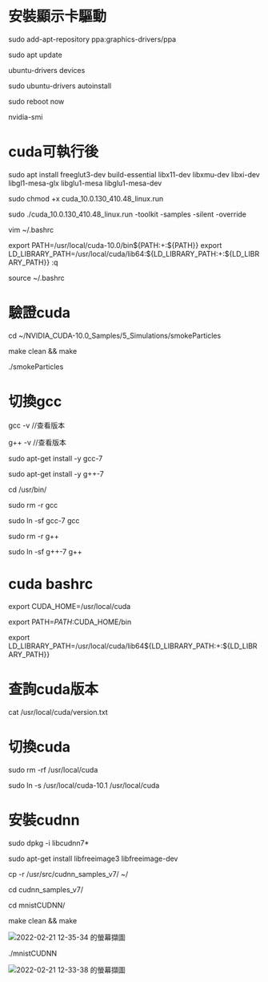 # 安裝顯示卡驅動

sudo add-apt-repository ppa:graphics-drivers/ppa

sudo apt update

ubuntu-drivers devices

sudo ubuntu-drivers autoinstall

sudo reboot now

nvidia-smi


# cuda可執行後

sudo apt install freeglut3-dev build-essential libx11-dev libxmu-dev libxi-dev libgl1-mesa-glx libglu1-mesa libglu1-mesa-dev

sudo chmod +x cuda_10.0.130_410.48_linux.run

sudo ./cuda_10.0.130_410.48_linux.run -toolkit -samples -silent -override

vim ~/.bashrc

export PATH=/usr/local/cuda-10.0/bin${PATH:+:${PATH}}
export LD_LIBRARY_PATH=/usr/local/cuda/lib64:${LD_LIBRARY_PATH:+:${LD_LIBRARY_PATH}}
:q

source ~/.bashrc


# 驗證cuda

cd ~/NVIDIA_CUDA-10.0_Samples/5_Simulations/smokeParticles

make clean && make

./smokeParticles 

# 切換gcc

gcc -v   //查看版本

g++ -v   //查看版本

sudo apt-get install -y gcc-7

sudo apt-get install -y g++-7

cd /usr/bin/

sudo rm -r gcc

sudo ln -sf gcc-7 gcc

sudo rm -r g++

sudo ln -sf g++-7 g++


# cuda bashrc

export CUDA_HOME=/usr/local/cuda 

export PATH=$PATH:$CUDA_HOME/bin 

export LD_LIBRARY_PATH=/usr/local/cuda/lib64${LD_LIBRARY_PATH:+:${LD_LIBRARY_PATH}}

# 查詢cuda版本

cat /usr/local/cuda/version.txt


# 切換cuda

sudo rm -rf /usr/local/cuda  

sudo ln -s /usr/local/cuda-10.1 /usr/local/cuda

# 安裝cudnn

sudo dpkg -i libcudnn7*

sudo apt-get install libfreeimage3 libfreeimage-dev

cp -r /usr/src/cudnn_samples_v7/ ~/

cd cudnn_samples_v7/

cd mnistCUDNN/

make clean && make

![2022-02-21 12-35-34 的螢幕擷圖](https://user-images.githubusercontent.com/67223557/154889866-26de2391-3904-41f9-85e4-e4f968da554c.png)

./mnistCUDNN 

![2022-02-21 12-33-38 的螢幕擷圖](https://user-images.githubusercontent.com/67223557/154889712-d124e2c7-f411-4f10-b895-d930ef1c6859.png)


